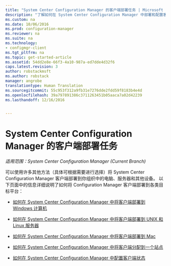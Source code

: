 ```yaml
---
title: "System Center Configuration Manager 的客户端部署任务 | Microsoft Docs"
description: "了解如何在 System Center Configuration Manager 中部署和配置客户端。"
ms.custom: na
ms.date: 10/06/2016
ms.prod: configuration-manager
ms.reviewer: na
ms.suite: na
ms.technology:
- configmgr-client
ms.tgt_pltfrm: na
ms.topic: get-started-article
ms.assetid: 54dd2e8e-66f3-4a10-987a-ed7dde4d32f6
caps.latest.revision: 3
author: robstackmsft
ms.author: robstack
manager: angrobe
translationtype: Human Translation
ms.sourcegitcommit: 55c953f312a9fb31e7276dde2fdd59f8183b4e4d
ms.openlocfilehash: 39a797891386c3711263451b05aaca7a02d42239
ms.lasthandoff: 12/16/2016


---
```

# <a name="client-deployment-tasks-for-system-center-configuration-manager"></a>System Center Configuration Manager 的客户端部署任务

*适用范围：System Center Configuration Manager (Current Branch)*

可以使用许多其他方法（具体可根据需要进行选择）将 System Center Configuration Manager 客户端部署到你组织中的电脑、服务器和其他设备。 以下页面中的信息详细说明了如何将 Configuration Manager 客户端部署到各类目标平台：  

-   [如何在 System Center Configuration Manager 中将客户端部署到 Windows 计算机](../../../core/clients/deploy/deploy-clients-to-windows-computers.md)  

-   [如何在 System Center Configuration Manager 中将客户端部署到 UNIX 和 Linux 服务器](../../../core/clients/deploy/deploy-clients-to-unix-and-linux-servers.md)  

-   [如何在 System Center Configuration Manager 中将客户端部署到 Mac](../../../core/clients/deploy/deploy-clients-to-macs.md)  

-   [如何在 System Center Configuration Manager 中将客户端分配到一个站点](../../../core/clients/deploy/assign-clients-to-a-site.md)  

-   [如何在 System Center Configuration Manager 中配置客户端状态](../../../core/clients/deploy/configure-client-status.md)  

